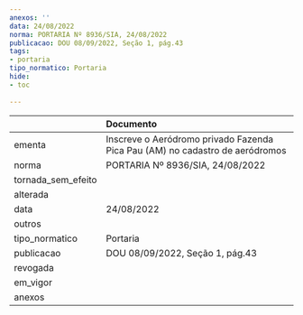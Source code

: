 ```yaml
---
anexos: ''
data: 24/08/2022
norma: PORTARIA Nº 8936/SIA, 24/08/2022
publicacao: DOU 08/09/2022, Seção 1, pág.43
tags:
- portaria
tipo_normatico: Portaria
hide: 
- toc 
 
---
```


|                    | Documento                                                                    |
|:-------------------|:-----------------------------------------------------------------------------|
| ementa             | Inscreve o Aeródromo privado Fazenda Pica Pau (AM) no cadastro de aeródromos |
| norma              | PORTARIA Nº 8936/SIA, 24/08/2022                                             |
| tornada_sem_efeito |                                                                              |
| alterada           |                                                                              |
| data               | 24/08/2022                                                                   |
| outros             |                                                                              |
| tipo_normatico     | Portaria                                                                     |
| publicacao         | DOU 08/09/2022, Seção 1, pág.43                                              |
| revogada           |                                                                              |
| em_vigor           |                                                                              |
| anexos             |                                                                              |